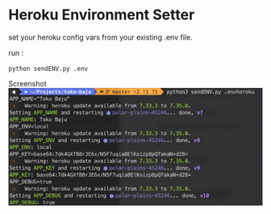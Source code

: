 # Heroku Environment Setter

set your heroku config vars from your existing .env file.

run : 
    
    python sendENV.py .env

Screenshot
![Screenshot](./screenshot.png)